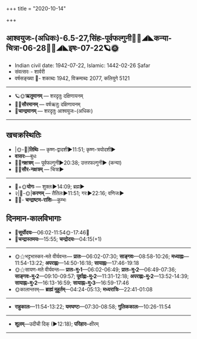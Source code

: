 +++
title = "2020-10-14"

+++
## आश्वयुजः-(अधिकः)-6.5-27,सिंहः-पूर्वफल्गुनी🌛🌌◢◣कन्या-चित्रा-06-28🌌🌞◢◣इषः-07-22🪐🌞
- Indian civil date: 1942-07-22, Islamic: 1442-02-26 Ṣafar
- संवत्सरः - शार्वरी
- वर्षसङ्ख्या 🌛- शकाब्दः 1942, विक्रमाब्दः 2077, कलियुगे 5121
___________________
- 🪐🌞**ऋतुमानम्** — शरदृतुः दक्षिणायनम्
- 🌌🌞**सौरमानम्** — वर्षऋतुः दक्षिणायनम्
- 🌛**चान्द्रमानम्** — शरदृतुः आश्वयुजः-(अधिकः)
___________________


## खचक्रस्थितिः
- |🌞-🌛|**तिथिः** — कृष्ण-द्वादशी►11:51; कृष्ण-त्रयोदशी►  
- **वासरः**—बुधः  
- 🌌🌛**नक्षत्रम्** — पूर्वफल्गुनी►20:38; उत्तरफल्गुनी► (कन्या)  
- 🌌🌞**सौर-नक्षत्रम्** — चित्रा►  
___________________
- 🌛+🌞**योगः** — शुक्लः►14:09; ब्रह्म►  
- २|🌛-🌞|**करणम्** — तैतिलः►11:51; गरः►22:16; वणिजः►  
- 🌌🌛- **चन्द्राष्टम-राशिः**—कुम्भः  


## दिनमान-कालविभागाः
- 🌅**सूर्योदयः**—06:02-11:54🌞️-17:46🌇  
- 🌛**चन्द्रास्तमयः**—15:55; **चन्द्रोदयः**—04:15(+1)  
___________________
- 🌞⚝भट्टभास्कर-मते वीर्यवन्तः— **प्रातः**—06:02-07:30; **साङ्गवः**—08:58-10:26; **मध्याह्नः**—11:54-13:22; **अपराह्णः**—14:50-16:18; **सायाह्नः**—17:46-19:18  
- 🌞⚝सायण-मते वीर्यवन्तः— **प्रातः-मु॰1**—06:02-06:49; **प्रातः-मु॰2**—06:49-07:36; **साङ्गवः-मु॰2**—09:10-09:57; **पूर्वाह्णः-मु॰2**—11:31-12:18; **अपराह्णः-मु॰2**—13:52-14:39; **सायाह्नः-मु॰2**—16:13-16:59; **सायाह्नः-मु॰3**—16:59-17:46  
- 🌞कालान्तरम्— **ब्राह्मं मुहूर्तम्**—04:24-05:13; **मध्यरात्रिः**—22:41-01:08  
___________________
- **राहुकालः**—11:54-13:22; **यमघण्टः**—07:30-08:58; **गुलिककालः**—10:26-11:54  
___________________
- **शूलम्**—उदीची दिक् (►12:18); **परिहारः**–क्षीरम्  
___________________
